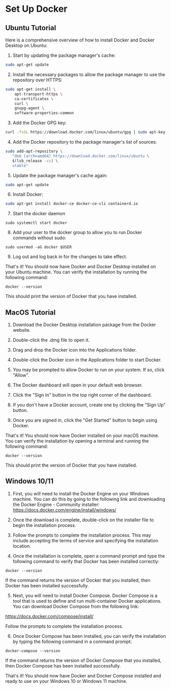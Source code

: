# Set Up Docker

## Ubuntu Tutorial

Here is a comprehensive overview of how to install Docker and Docker Desktop on Ubuntu:

1. Start by updating the package manager's cache:

```Bash
sudo apt-get update
```

2. Install the necessary packages to allow the package manager to use the repository over HTTPS:

```Bash
sudo apt-get install \
    apt-transport-https \
    ca-certificates \
    curl \
    gnupg-agent \
    software-properties-common
```

3. Add the Docker GPG key:

```Bash
curl -fsSL https://download.docker.com/linux/ubuntu/gpg | sudo apt-key add -
```

4. Add the Docker repository to the package manager's list of sources:
```Bash
sudo add-apt-repository \
   "deb [arch=amd64] https://download.docker.com/linux/ubuntu \
   $(lsb_release -cs) \
   stable"
```

5. Update the package manager's cache again:
```Bash
sudo apt-get update
```
6. Install Docker:

```Bash
sudo apt-get install docker-ce docker-ce-cli containerd.io
```

7. Start the docker daemon

```
sudo systemctl start docker
```

8. Add your user to the docker group to allow you to run Docker commands without sudo:

```
sudo usermod -aG docker $USER
```

9. Log out and log back in for the changes to take effect.

That's it! You should now have Docker and Docker Desktop installed on your Ubuntu machine. You can verify the installation by running the following command:

```
docker --version
```
This should print the version of Docker that you have installed.

## MacOS Tutorial

1. Download the Docker Desktop installation package from the Docker website.

2. Double-click the .dmg file to open it.

3. Drag and drop the Docker icon into the Applications folder.

4. Double-click the Docker icon in the Applications folder to start Docker.

5. You may be prompted to allow Docker to run on your system. If so, click "Allow".

6. The Docker dashboard will open in your default web browser.

7. Click the "Sign In" button in the top right corner of the dashboard.

8. If you don't have a Docker account, create one by clicking the "Sign Up" button.

9. Once you are signed in, click the "Get Started" button to begin using Docker.

That's it! You should now have Docker installed on your macOS machine. You can verify the installation by opening a terminal and running the following command:

```
docker --version
```

This should print the version of Docker that you have installed.


## Windows 10/11

1. First, you will need to install the Docker Engine on your Windows machine. You can do this by going to the following link and downloading the Docker Engine - Community installer:
https://docs.docker.com/engine/install/windows/

2. Once the download is complete, double-click on the installer file to begin the installation process.

3. Follow the prompts to complete the installation process. This may include accepting the terms of service and specifying the installation location.

4. Once the installation is complete, open a command prompt and type the following command to verify that Docker has been installed correctly:

```
docker --version
```

If the command returns the version of Docker that you installed, then Docker has been installed successfully.

5. Next, you will need to install Docker Compose. Docker Compose is a tool that is used to define and run multi-container Docker applications. You can download Docker Compose from the following link:

https://docs.docker.com/compose/install/

Follow the prompts to complete the installation process.

6. Once Docker Compose has been installed, you can verify the installation by typing the following command in a command prompt:

```
docker-compose --version
```

If the command returns the version of Docker Compose that you installed, then Docker Compose has been installed successfully.

That's it! You should now have Docker and Docker Compose installed and ready to use on your Windows 10 or Windows 11 machine. 